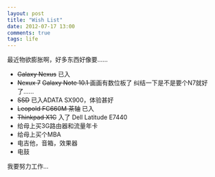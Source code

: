```yaml
---
layout: post
title: "Wish List"
date: 2012-07-17 13:00
comments: true
tags: life
---
```

最近物欲膨胀啊，好多东西好像要……

* <del>Galaxy Nexus</del> 已入
* <del>Nexux 7</del> <del>Galaxy Note 10.1 </del> 画画有数位板了 纠结一下是不是要个N7就好了……
* <del>SSD</del> 已入ADATA SX900，体验甚好
* <del>Leopold FC660M 茶轴</del> 已入
* <del>Thinkpad X1C</del> 入了 Dell Latitude E7440
* 给母上买3G路由器和流量年卡
* 给母上买个MBA
* 电吉他，音箱，效果器
* 电鼓

我要努力工作…
